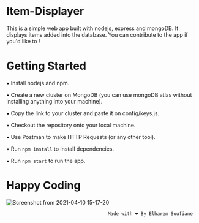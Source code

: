 # Item-Displayer

This is a simple web app built with nodejs, express and mongoDB. It displays items added into the database. 
You can contribute to the app if you'd like to !

# Getting Started

• Install nodejs and npm.

• Create a new cluster on MongoDB (you can use mongoDB atlas without installing anything into your machine).

• Copy the link to your cluster and paste it on config/keys.js.

• Checkout the repository onto your local machine.

• Use Postman to make HTTP Requests (or any other tool).

• Run `npm install` to install dependencies.

• Run `npm start` to run the app.

# Happy Coding

![Screenshot from 2021-04-10 15-17-20](https://user-images.githubusercontent.com/44909504/114277812-be787e80-9a24-11eb-972a-b1a6f78e983c.png)

                                         Made with ❤️ By Elharem Soufiane

